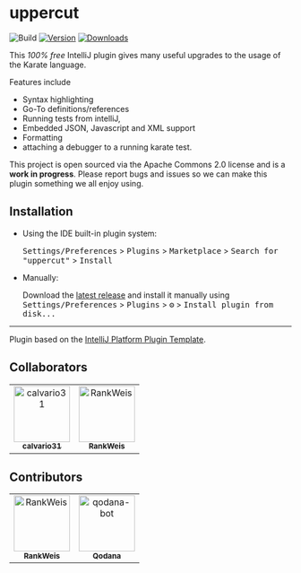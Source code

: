 # uppercut

![Build](https://github.com/rankweis/uppercut/workflows/Build/badge.svg)
[![Version](https://img.shields.io/jetbrains/plugin/v/24736.svg)](https://plugins.jetbrains.com/plugin/24736/)
[![Downloads](https://img.shields.io/jetbrains/plugin/d/24736.svg)](https://plugins.jetbrains.com/plugin/24736)

<!-- Plugin description -->
This *100% free* IntelliJ plugin gives many useful upgrades to the usage of the Karate language.

Features include 
- Syntax highlighting
- Go-To definitions/references
- Running tests from intelliJ,
- Embedded JSON, Javascript and XML support
- Formatting
- attaching a debugger to a running karate test.

This project is open sourced via the Apache Commons 2.0 license and is a **work in progress**. 
Please report bugs and issues so we can make this plugin something we all enjoy using.

<!-- Plugin description end -->

## Installation

- Using the IDE built-in plugin system:
  
  <kbd>Settings/Preferences</kbd> > <kbd>Plugins</kbd> > <kbd>Marketplace</kbd> > <kbd>Search for "uppercut"</kbd> >
  <kbd>Install</kbd>
  
- Manually:

  Download the [latest release](https://github.com/rankweis/uppercut/releases/latest) and install it manually using
  <kbd>Settings/Preferences</kbd> > <kbd>Plugins</kbd> > <kbd>⚙️</kbd> > <kbd>Install plugin from disk...</kbd>


---
Plugin based on the [IntelliJ Platform Plugin Template][template].

[template]: https://github.com/JetBrains/intellij-platform-plugin-template
[docs:plugin-description]: https://plugins.jetbrains.com/docs/intellij/plugin-user-experience.html#plugin-description-and-presentation

## Collaborators

<!-- readme: calvario31,rpiterman,collaborators -start -->
<table>
	<tbody>
		<tr>
            <td align="center">
                <a href="https://github.com/calvario31">
                    <img src="https://avatars.githubusercontent.com/u/39682391?v=4" width="100;" alt="calvario31"/>
                    <br />
                    <sub><b>calvario31</b></sub>
                </a>
            </td>
            <td align="center">
                <a href="https://github.com/RankWeis">
                    <img src="https://avatars.githubusercontent.com/u/733691?v=4" width="100;" alt="RankWeis"/>
                    <br />
                    <sub><b>RankWeis</b></sub>
                </a>
            </td>
		</tr>
	<tbody>
</table>
<!-- readme: calvario31,rpiterman,collaborators -end -->

## Contributors

<!-- readme: contributors -start -->
<table>
	<tbody>
		<tr>
            <td align="center">
                <a href="https://github.com/RankWeis">
                    <img src="https://avatars.githubusercontent.com/u/733691?v=4" width="100;" alt="RankWeis"/>
                    <br />
                    <sub><b>RankWeis</b></sub>
                </a>
            </td>
            <td align="center">
                <a href="https://github.com/qodana-bot">
                    <img src="https://avatars.githubusercontent.com/u/139879315?v=4" width="100;" alt="qodana-bot"/>
                    <br />
                    <sub><b>Qodana</b></sub>
                </a>
            </td>
		</tr>
	<tbody>
</table>
<!-- readme: contributors -end -->